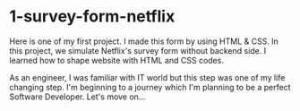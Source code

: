 # 1-survey-form-netflix

Here is one of my first project. I made this form by using HTML & CSS. 
In this project, we simulate Netflix's survey form without backend side.
I learned how to shape website with HTML and CSS codes.


As an engineer, I was familiar with IT world but this step was one of my life changing step. 
I'm beginning to a journey which I'm planning to be a perfect Software Developer.
Let's move on...
